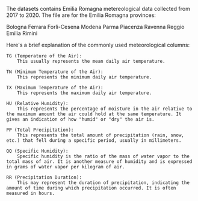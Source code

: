 The datasets contains Emilia Romagna metereological data collected from 2017 to 2020.
The file are for the Emilia Romagna provinces:

Bologna
Ferrara
Forlì-Cesena
Modena
Parma
Piacenza
Ravenna
Reggio Emilia
Rimini

Here's a brief explanation of the commonly used meteorological columns:

    TG (Temperature of the Air):
        This usually represents the mean daily air temperature.

    TN (Minimum Temperature of the Air):
        This represents the minimum daily air temperature.

    TX (Maximum Temperature of the Air):
        This represents the maximum daily air temperature.

    HU (Relative Humidity):
        This represents the percentage of moisture in the air relative to the maximum amount the air could hold at the same temperature. It gives an indication of how "humid" or "dry" the air is.

    PP (Total Precipitation):
        This represents the total amount of precipitation (rain, snow, etc.) that fell during a specific period, usually in millimeters.

    QQ (Specific Humidity):
        Specific humidity is the ratio of the mass of water vapor to the total mass of air. It is another measure of humidity and is expressed in grams of water vapor per kilogram of air.

    RR (Precipitation Duration):
        This may represent the duration of precipitation, indicating the amount of time during which precipitation occurred. It is often measured in hours.